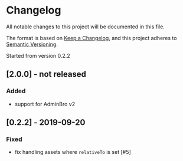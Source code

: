 # Changelog

All notable changes to this project will be documented in this file.

The format is based on [Keep a Changelog](https://keepachangelog.com/en/1.0.0/),
and this project adheres to [Semantic Versioning](https://semver.org/spec/v2.0.0.html).

Started from version 0.2.2

## [2.0.0] - not released

### Added

* support for AdminBro v2

## [0.2.2] - 2019-09-20

### Fixed

* fix handling assets where `relativeTo` is set [#5]
